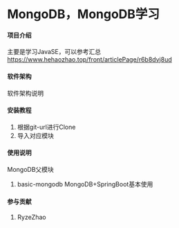 # MongoDB，MongoDB学习

#### 项目介绍
主要是学习JavaSE，可以参考汇总
https://www.hehaozhao.top/front/articlePage/r6b8dvj8ud

#### 软件架构
软件架构说明


#### 安装教程
1. 根据git-url进行Clone
2. 导入对应模块

#### 使用说明
MongoDB父模块



1.  basic-mongodb       MongoDB+SpringBoot基本使用


#### 参与贡献
1. RyzeZhao

#### 